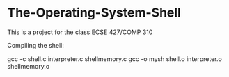 # The-Operating-System-Shell
This is a project for the class ECSE 427/COMP 310


Compiling the shell:

gcc -c shell.c interpreter.c shellmemory.c
gcc -o mysh shell.o interpreter.o shellmemory.o


